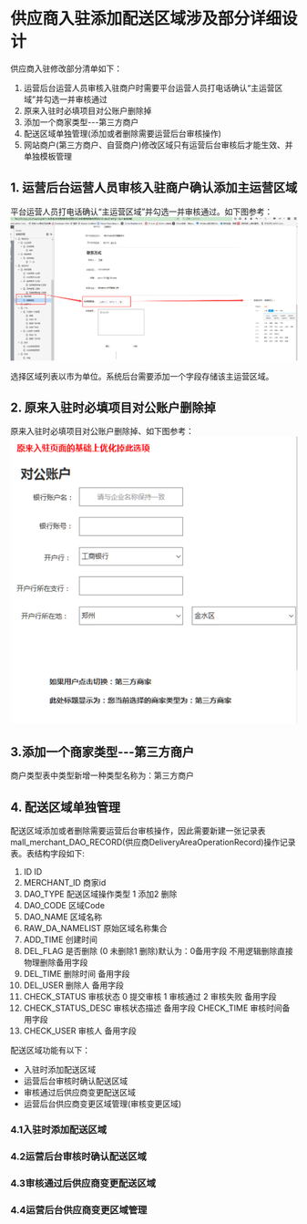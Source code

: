 # 供应商入驻添加配送区域涉及部分详细设计
供应商入驻修改部分清单如下：

1. 运营后台运营人员审核入驻商户时需要平台运营人员打电话确认“主运营区域”并勾选一并审核通过
2. 原来入驻时必填项目对公账户删除掉
3. 添加一个商家类型---第三方商户
4. 配送区域单独管理(添加或者删除需要运营后台审核操作)
5. 网站商户(第三方商户、自营商户)修改区域只有运营后台审核后才能生效、并单独模板管理


## 1. 运营后台运营人员审核入驻商户确认添加主运营区域
平台运营人员打电话确认“主运营区域”并勾选一并审核通过。如下图参考：
![image](https://github.com/zhangyq1011/images-folder/blob/master/%E8%BF%90%E8%90%A5%E5%90%8E%E5%8F%B0%E6%B7%BB%E5%8A%A0%E4%B8%BB%E8%BF%90%E8%90%A5%E5%8C%BA%E5%9F%9F.png)

选择区域列表以市为单位。系统后台需要添加一个字段存储该主运营区域。

## 2. 原来入驻时必填项目对公账户删除掉
原来入驻时必填项目对公账户删除掉、如下图参考：
![image](https://github.com/zhangyq1011/images-folder/blob/master/%E4%BE%9B%E5%BA%94%E5%95%86%E5%8E%9F%E6%9D%A5%E5%AF%B9%E5%85%AC%E8%B4%A6%E6%88%B7%E5%88%A0%E9%99%A4.png)


## 3.添加一个商家类型---第三方商户
商户类型表中类型新增一种类型名称为：第三方商户


## 4. 配送区域单独管理
配送区域添加或者删除需要运营后台审核操作，因此需要新建一张记录表 mall_merchant_DAO_RECORD(供应商DeliveryAreaOperationRecord)操作记录表。表结构字段如下:

1.	ID	ID
2.	MERCHANT_ID	商家id
3.	DAO_TYPE	配送区域操作类型 1 添加2 删除
4.	DAO_CODE	区域Code
5.	DAO_NAME	区域名称
6.	RAW_DA_NAMELIST	原始区域名称集合
7.	ADD_TIME	创建时间
8.	DEL_FLAG	是否删除 (0 未删除1 删除)默认为：0备用字段 不用逻辑删除直接物理删除备用字段
9.	DEL_TIME	删除时间 备用字段
10.	DEL_USER	删除人 备用字段
11.	CHECK_STATUS	审核状态 0 提交审核 1 审核通过  2 审核失败 备用字段
12.	CHECK_STATUS_DESC	审核状态描述 备用字段	CHECK_TIME	审核时间备用字段
13.	CHECK_USER	审核人 备用字段

配送区域功能有以下：
- 入驻时添加配送区域
- 运营后台审核时确认配送区域
- 审核通过后供应商变更配送区域
- 运营后台供应商变更区域管理(审核变更区域)


### 4.1入驻时添加配送区域
### 4.2运营后台审核时确认配送区域
### 4.3审核通过后供应商变更配送区域
### 4.4运营后台供应商变更区域管理



